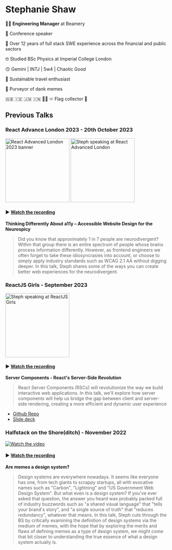 # Stephanie Shaw

👩‍💻 **Engineering Manager** at Beamery

🎤 Conference speaker

👵 Over 12 years of full stack SWE experience across the financial and public sectors

🤓 Studied BSc Physics at Imperial College London

🙃 Gemini | INTJ | 5w4 | Chaotic Good

🚄 Sustainable travel enthusiast

🌚 Purveyor of dank memes

🇬🇧 🇮🇪 🇯🇲 🇮🇳 🏳️‍🌈 ♾️ Flag collector 🙈

## Previous Talks

### React Advance London 2023 - 20th October 2023
<img src="https://github.com/stephshawbeamery/stephshawbeamery/assets/100211200/4194239e-add8-496d-8b32-ff0ac47fbf06" height="200px" alt="React Advanced London 2023 banner" />
<img src="https://github.com/stephshawbeamery/stephshawbeamery/assets/100211200/08f4cb90-5499-4d35-b2b7-f33d08d869b5" height="200px" alt="Steph speaking at React Advanced London"/>

#### ▶️ [Watch the recording](https://portal.gitnation.org/contents/thinking-differently-about-a11y-accessible-website-design-for-the-neurospicy)
  
**Thinking Differently About a11y – Accessible Website Design for the Neurospicy**
> Did you know that approximately 1 in 7 people are neurodivergent? Within that group there is an entire spectrum of people whose brains process information differently. However, as frontend engineers we often forget to take these idiosyncrasies into account, or choose to simply apply industry standards such as WCAG 2.1 AA without digging deeper. In this talk, Steph shares some of the ways you can create better web experiences for the neurodivergent.


### ReactJS Girls - September 2023
<img height="200px" alt="Steph speaking at ReactJS Girls" src="https://github.com/stephshawbeamery/stephshawbeamery/assets/100211200/f35c5dfe-7ab7-467f-a450-6c47b73d4efa">

#### ▶️ [Watch the recording](https://www.youtube.com/watch?v=Jy2Tqwjabtk&t=1300s)

**Server Components - React's Server-Side Revolution**
> React Server Components (RSCs) will revolutionize the way we build interactive web applications. In this talk, we'll explore how server components will help us bridge the gap between client and server-side rendering, creating a more efficient and dynamic user experience

- [Github Repo](https://github.com/stephshawbeamery/server-components-demo)
- [Slide deck](https://docs.google.com/presentation/d/1EyRGl1f7UzLsvY826V_TNxS4UQ7O5RO248aUUc11WuI/edit?usp=sharing) 

### Halfstack on the Shore(ditch) - November 2022
[![Watch the video](https://img.youtube.com/vi/rCdfaeYiqSY/0.jpg)](https://youtu.be/rCdfaeYiqSY)

#### ▶️ [Watch the recording](https://youtu.be/rCdfaeYiqSY)

**Are memes a design system?**
> Design systems are everywhere nowadays. It seems like everyone has one, from tech giants to scrappy startups, all with evocative names such as "Carbon", "Lightning" and "US Government Web Design System". But what even is a design system? If you've ever asked that question, the answer you heard was probably packed full of industry buzzwords such as "a shared visual language" that "tells your brand's story", and "a single source of truth" that "reduces redundancy", whatever that means.
In this talk, Steph cuts through the BS by critically examining the definition of design systems via the medium of memes, with the hope that by exploring the merits and flaws of defining memes as a type of design system, we might come that bit closer to understanding the true essence of what a design system actually is.


